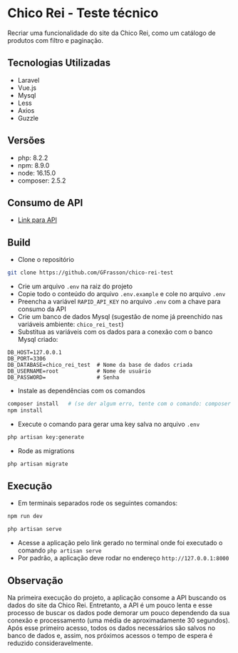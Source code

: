 # Chico Rei - Teste técnico
Recriar uma funcionalidade do site da Chico Rei, como um catálogo de produtos com filtro e paginação.

## Tecnologias Utilizadas
- Laravel
- Vue.js
- Mysql
- Less
- Axios
- Guzzle

## Versões
 - php: 8.2.2
 - npm: 8.9.0
 - node: 16.15.0
 - composer: 2.5.2

## Consumo de API
- [Link para API](https://rapidapi.com/okami4kak/api/scrapingant/)

## Build

 - Clone o repositório
```bash
git clone https://github.com/GFrasson/chico-rei-test
```

 - Crie um arquivo `.env` na raiz do projeto
 - Copie todo o conteúdo do arquivo `.env.example` e cole no arquivo `.env`
 - Preencha a variável `RAPID_API_KEY` no arquivo `.env` com a chave para consumo da API
 - Crie um banco de dados Mysql (sugestão de nome já preenchido nas variáveis ambiente: `chico_rei_test`)
 - Substitua as variáveis com os dados para a conexão com o banco Mysql criado:

```
DB_HOST=127.0.0.1
DB_PORT=3306
DB_DATABASE=chico_rei_test  # Nome da base de dados criada
DB_USERNAME=root            # Nome de usuário
DB_PASSWORD=                # Senha
```

 - Instale as dependências com os comandos
```bash
composer install   # (se der algum erro, tente com o comando: composer update)
npm install
```

 - Execute o comando para gerar uma key salva no arquivo `.env`
```bash
php artisan key:generate
```

 - Rode as migrations
```bash
php artisan migrate
```

## Execução

 - Em terminais separados rode os seguintes comandos:
```bash
npm run dev
```

```bash
php artisan serve
```

 - Acesse a aplicação pelo link gerado no terminal onde foi executado o comando `php artisan serve`
 - Por padrão, a aplicação deve rodar no endereço `http://127.0.0.1:8000`

## Observação

Na primeira execução do projeto, a aplicação consome a API buscando os dados do site da Chico Rei. Entretanto, a API é um pouco lenta e esse processo de buscar os dados pode demorar um pouco dependendo da sua conexão e processamento (uma média de aproximadamente 30 segundos). Após esse primeiro acesso, todos os dados necessários são salvos no banco de dados e, assim, nos próximos acessos o tempo de espera é reduzido consideravelmente.
